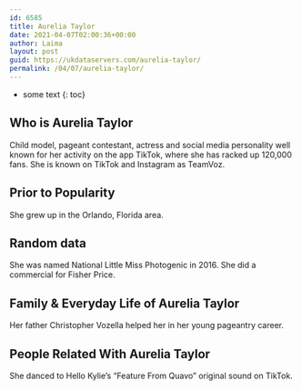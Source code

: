 ```yaml
---
id: 6585
title: Aurelia Taylor
date: 2021-04-07T02:00:36+00:00
author: Laima
layout: post
guid: https://ukdataservers.com/aurelia-taylor/
permalink: /04/07/aurelia-taylor/
---
```


* some text
{: toc}


## Who is Aurelia Taylor
                  
                  
                  
Child model, pageant contestant, actress and social media personality well known for her activity on the app TikTok, where she has racked up 120,000 fans. She is known on TikTok and Instagram as TeamVoz. 
                  
              
            
              
            
                
                
                
## Prior to Popularity
                  
                  
                  
She grew up in the Orlando, Florida area. 
                  
              
            
              
            
                
                
                
## Random data
                  
                  
                  
She was named National Little Miss Photogenic in 2016. She did a commercial for Fisher Price. 
                  
              
            
              
            
                
                
                
## Family & Everyday Life of Aurelia Taylor
                  
                  
                  
Her father Christopher Vozella helped her in her young pageantry career. 
                  
              
            
              
            
                
                
                
## People Related With Aurelia Taylor
                  
                  
                  
She danced to Hello Kylie&#8217;s &#8220;Feature From Quavo&#8221; original sound on TikTok. 
                  
              
            
              
            
                
              
            
              
              
            
            
              
            
          
          
          